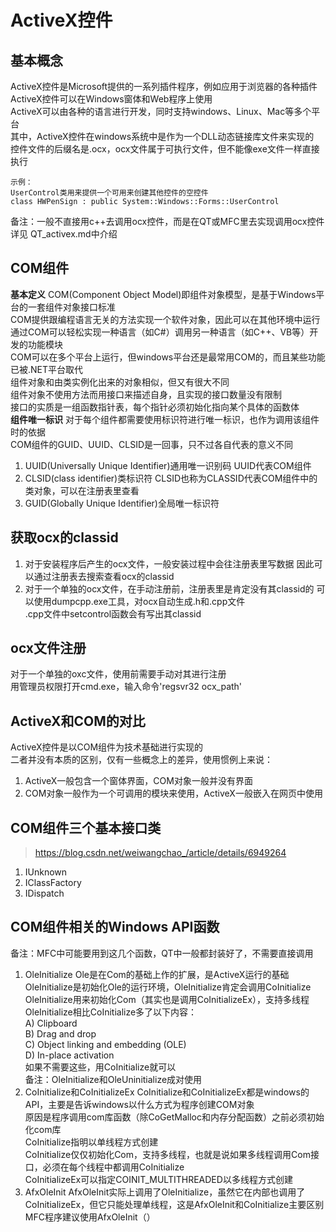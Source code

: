# ActiveX控件

## 基本概念
ActiveX控件是Microsoft提供的一系列插件程序，例如应用于浏览器的各种插件  
ActiveX控件可以在Windows窗体和Web程序上使用  
ActiveX可以由各种的语言进行开发，同时支持windows、Linux、Mac等多个平台  
其中，ActiveX控件在windows系统中是作为一个DLL动态链接库文件来实现的  
控件文件的后缀名是.ocx，ocx文件属于可执行文件，但不能像exe文件一样直接执行  
```
示例：
UserControl类用来提供一个可用来创建其他控件的空控件
class HWPenSign : public System::Windows::Forms::UserControl
```
备注：一般不直接用c++去调用ocx控件，而是在QT或MFC里去实现调用ocx控件  
详见	QT_activex.md中介绍  


## COM组件
**基本定义**
COM(Component Object Model)即组件对象模型，是基于Windows平台的一套组件对象接口标准  
COM提供跟编程语言无关的方法实现一个软件对象，因此可以在其他环境中运行  
通过COM可以轻松实现一种语言（如C#）调用另一种语言（如C++、VB等）开发的功能模块  
COM可以在多个平台上运行，但windows平台还是最常用COM的，而且某些功能已被.NET平台取代  
组件对象和由类实例化出来的对象相似，但又有很大不同  
组件对象不使用方法而用接口来描述自身，且实现的接口数量没有限制  
接口的实质是一组函数指针表，每个指针必须初始化指向某个具体的函数体  
**组件唯一标识**
对于每个组件都需要使用标识符进行唯一标识，也作为调用该组件时的依据  
COM组件的GUID、UUID、CLSID是一回事，只不过各自代表的意义不同  
1. UUID(Universally Unique Identifier)通用唯一识别码
UUID代表COM组件  
2. CLSID(class identifier)类标识符
CLSID也称为CLASSID代表COM组件中的类对象，可以在注册表里查看  
3. GUID(Globally Unique Identifier)全局唯一标识符


## 获取ocx的classid
1. 对于安装程序后产生的ocx文件，一般安装过程中会往注册表里写数据
因此可以通过注册表去搜索查看ocx的classid  
2. 对于一个单独的ocx文件，在手动注册前，注册表里是肯定没有其classid的
可以使用dumpcpp.exe工具，对ocx自动生成.h和.cpp文件  
.cpp文件中setcontrol函数会有写出其classid  


## ocx文件注册
对于一个单独的oxc文件，使用前需要手动对其进行注册  
用管理员权限打开cmd.exe，输入命令'regsvr32 ocx_path'  


## ActiveX和COM的对比
ActiveX控件是以COM组件为技术基础进行实现的  
二者并没有本质的区别，仅有一些概念上的差异，使用惯例上来说：  
1. ActiveX一般包含一个窗体界面，COM对象一般并没有界面  
2. COM对象一般作为一个可调用的模块来使用，ActiveX一般嵌入在网页中使用  


## COM组件三个基本接口类
> https://blog.csdn.net/weiwangchao_/article/details/6949264
1. IUnknown
2. IClassFactory
3. IDispatch

## COM组件相关的Windows API函数
备注：MFC中可能要用到这几个函数，QT中一般都封装好了，不需要直接调用  
1. OleInitialize
Ole是在Com的基础上作的扩展，是ActiveX运行的基础  
OleInitialize是初始化Ole的运行环境，OleInitialize肯定会调用CoInitialize  
OleInitialize用来初始化Com（其实也是调用CoInitializeEx），支持多线程  
OleInitialize相比CoInitialize多了以下内容：  
A) Clipboard  
B) Drag and drop  
C) Object linking and embedding (OLE)  
D) In-place activation  
如果不需要这些，用CoInitialize就可以  
备注：OleInitialize和OleUninitialize成对使用  
2. CoInitialize和CoInitializeEx
CoInitialize和CoInitializeEx都是windows的API，主要是告诉windows以什么方式为程序创建COM对象  
原因是程序调用com库函数（除CoGetMalloc和内存分配函数）之前必须初始化com库  
CoInitialize指明以单线程方式创建  
CoInitialize仅仅初始化Com，支持多线程，也就是说如果多线程调用Com接口，必须在每个线程中都调用CoInitialize  
CoInitializeEx可以指定COINIT_MULTITHREADED以多线程方式创建  
3. AfxOleInit
AfxOleInit实际上调用了OleInitialize，虽然它在内部也调用了CoInitializeEx，但它只能处理单线程，这是AfxOleInit和CoInitialize主要区别  
MFC程序建议使用AfxOleInit（）  